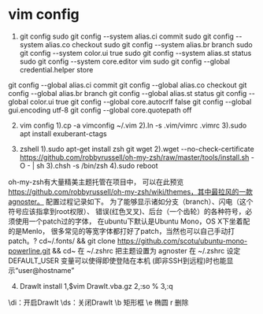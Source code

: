 # vim config

1. git config
sudo git config --system alias.ci commit
sudo git config --system alias.co checkout
sudo git config --system alias.br branch
sudo git config --system color.ui true
sudo git config --system alias.st status
sudo git config --system core.editor vim
sudo git config --global credential.helper store

git config --global alias.ci commit
git config --global alias.co checkout
git config --global alias.br branch
git config --global alias.st status
git config --global color.ui true
git config --global core.autocrlf false
git config --global gui.encoding utf-8
git config --global core.quotepath off

2. vim config
1).cp -a vimconfig ~/.vim
2).ln -s .vim/vimrc .vimrc
3).sudo apt install exuberant-ctags


3. zshell
1).sudo apt-get install zsh git wget
2).wget --no-check-certificate https://github.com/robbyrussell/oh-my-zsh/raw/master/tools/install.sh -O - | sh
3).chsh -s /bin/zsh
4).sudo reboot

oh-my-zsh有大量精美主题托管在项目中，
可以在此预览 https://github.com/robbyrussell/oh-my-zsh/wiki/themes，其中最拉风的一款agnoster。
配置过程记录如下。
为了能够显示诸如分支（branch）、闪电（这个符号应该指拿到root权限）、
错误(红色叉叉)、后台（一个齿轮）的各种符号，必须使用一个patch过的字体，
在ubuntu下默认是Ubuntu Mono，OS X下坐着配的是Menlo，
很多常见的等宽字体都打好了patch，当然也可以自己手动打patch。?
cd~/.fonts/ && git clone https://github.com/scotu/ubuntu-mono-powerline.git && cd~
在 ~/.zshrc 把主题设置为 agnoster
在 ~/.zshrc 设定 DEFAULT_USER 变量可以使得即使登陆在本机
(即非SSH到远程)时也能显示“user@hostname”


4. DrawIt install
1,$vim DrawIt.vba.gz
2,:so %
3,:q

\di：开启DrawIt
\ds：关闭DrawIt
\b    矩形框
\e    椭圆
r <space>  删除

